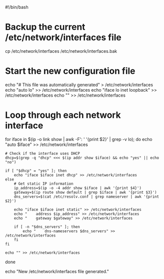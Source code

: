 #!/bin/bash

# Backup the current /etc/network/interfaces file
cp /etc/network/interfaces /etc/network/interfaces.bak

# Start the new configuration file
echo "# This file was automatically generated" > /etc/network/interfaces
echo "auto lo" >> /etc/network/interfaces
echo "iface lo inet loopback" >> /etc/network/interfaces
echo "" >> /etc/network/interfaces

# Loop through each network interface
for iface in $(ip -o link show | awk -F': ' '{print $2}' | grep -v lo); do
    echo "auto $iface" >> /etc/network/interfaces

    # Check if the interface uses DHCP
    dhcp=$(grep -q "dhcp" <<< $(ip addr show $iface) && echo "yes" || echo "no")

    if [ "$dhcp" = "yes" ]; then
        echo "iface $iface inet dhcp" >> /etc/network/interfaces
    else
        # Get static IP information
        ip_address=$(ip -o -4 addr show $iface | awk '{print $4}')
        gateway=$(ip route show default | grep $iface | awk '{print $3}')
        dns_servers=$(cat /etc/resolv.conf | grep nameserver | awk '{print $2}')

        echo "iface $iface inet static" >> /etc/network/interfaces
        echo "    address $ip_address" >> /etc/network/interfaces
        echo "    gateway $gateway" >> /etc/network/interfaces

        if [ -n "$dns_servers" ]; then
            echo "    dns-nameservers $dns_servers" >> /etc/network/interfaces
        fi
    fi

    echo "" >> /etc/network/interfaces
done

echo "New /etc/network/interfaces file generated."
